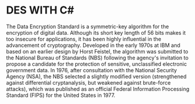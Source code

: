 # DES WITH C#
   The Data Encryption Standard is a symmetric-key algorithm for the encryption of digital data. Although its short key length of 56 bits makes it too insecure for applications, it has been highly influential in the advancement of cryptography. 
    Developed in the early 1970s at IBM and based on an earlier design by Horst Feistel, the algorithm was submitted to the National Bureau of Standards (NBS) following the agency's invitation to propose a candidate for the protection of sensitive, unclassified electronic government data. In 1976, after consultation with the National Security Agency (NSA), the NBS selected a slightly modified version (strengthened against differential cryptanalysis, but weakened against brute-force attacks), which was published as an official Federal Information Processing Standard (FIPS) for the United States in 1977.
